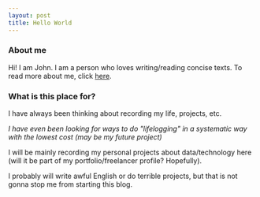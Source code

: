 ```yaml
---
layout: post
title: Hello World
---
```


### About me
Hi! I am John. I am a person who loves writing/reading concise texts.  To read more about me, click [here](../about/).
### What is this place for?  
I have always been thinking about recording my life, projects, etc.   
  
_I have even been looking for ways to do "lifelogging" in a systematic way with the lowest cost (may be my future project)_
  
  
I will be mainly recording my personal projects about data/technology here (will it be part of my portfolio/freelancer profile? Hopefully).  
  
I probably will write awful English or do terrible projects, but that is not gonna stop me from starting this blog.
